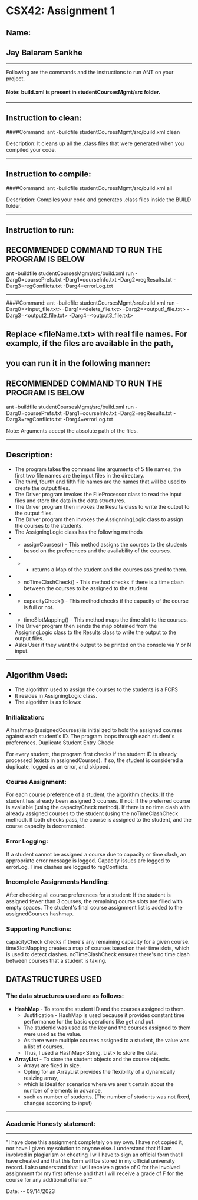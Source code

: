 # CSX42: Assignment 1
## Name: 
Jay Balaram Sankhe
-----------------------------------------------------------------------
-----------------------------------------------------------------------


Following are the commands and the instructions to run ANT on your project.
#### Note: build.xml is present in studentCoursesMgmt/src folder.

-----------------------------------------------------------------------
## Instruction to clean:

####Command: ant -buildfile studentCoursesMgmt/src/build.xml clean

Description: It cleans up all the .class files that were generated when you
compiled your code.

-----------------------------------------------------------------------
## Instruction to compile:

####Command: ant -buildfile studentCoursesMgmt/src/build.xml all

Description: Compiles your code and generates .class files inside the BUILD folder.

-----------------------------------------------------------------------
## Instruction to run:
## RECOMMENDED COMMAND TO RUN THE PROGRAM IS BELOW
ant -buildfile studentCoursesMgmt/src/build.xml run -Darg0=coursePrefs.txt -Darg1=courseInfo.txt -Darg2=regResults.txt -Darg3=regConflicts.txt -Darg4=errorLog.txt

-----------------------------------------------------------------------

####Command: ant -buildfile studentCoursesMgmt/src/build.xml run -Darg0=<input_file.txt> -Darg1=<delete_file.txt> -Darg2=<output1_file.txt> -Darg3=<output2_file.txt> -Darg4=<output3_file.txt>

## Replace <fileName.txt> with real file names. For example, if the files are available in the path,
## you can run it in the following manner:

## RECOMMENDED COMMAND TO RUN THE PROGRAM IS BELOW
ant -buildfile studentCoursesMgmt/src/build.xml run -Darg0=coursePrefs.txt -Darg1=courseInfo.txt -Darg2=regResults.txt -Darg3=regConflicts.txt -Darg4=errorLog.txt

Note: Arguments accept the absolute path of the files.

-----------------------------------------------------------------------
## Description:
* The program takes the command line arguments of 5 file names, 
the first two file names are the input files in the directory.
* The third, fourth and fifth file names are the names that will be used to create the output files.
* The Driver program  invokes the FileProcessor class to read the input files and store the data in the data structures.
* The Driver program then invokes the Results class to write the output to the output files.
* The Driver program then invokes the AssignningLogic class to assign the courses to the students.
* The AssigningLogic class has the following methods
* * assignCourses() - This method assigns the courses to the students based on the preferences and the availability of the courses.
* * * returns a Map of the student and the courses assigned to them.
* * noTimeClashCheck() - This method checks if there is a time clash between the courses to be assigned to the student.
* * capacityCheck() - This method checks if the capacity of the course is full or not.
* * timeSlotMapping() - This method maps the time slot to the courses.
* The Driver program then sends the map obtained from the AssigningLogic class 
to the Results class to write the output to the output files.
* Asks User if they want the output to be printed on the console via Y or N input.
---------------------------------------------------------------------------------
## Algorithm Used: 
* The algorithm used to assign the courses to the students is a FCFS
* It resides in AssigningLogic class.
* The algorithm is as follows:
### Initialization:

A hashmap (assignedCourses) is initialized to hold the assigned courses against each student's ID.
The program loops through each student's preferences.
Duplicate Student Entry Check:

For every student, the program first checks if the student ID is already processed (exists in assignedCourses). If so, the student is considered a duplicate, logged as an error, and skipped.
### Course Assignment:

For each course preference of a student, the algorithm checks:
If the student has already been assigned 3 courses. If not:
If the preferred course is available (using the capacityCheck method).
If there is no time clash with already assigned courses to the student (using the noTimeClashCheck method).
If both checks pass, the course is assigned to the student, and the course capacity is decremented.
### Error Logging:

If a student cannot be assigned a course due to capacity or time clash, an appropriate error message is logged.
Capacity issues are logged to errorLog.
Time clashes are logged to regConflicts.
### Incomplete Assignments Handling:

After checking all course preferences for a student:
If the student is assigned fewer than 3 courses, the remaining course slots are filled with empty spaces.
The student's final course assignment list is added to the assignedCourses hashmap.
### Supporting Functions:

capacityCheck checks if there's any remaining capacity for a given course.
timeSlotMapping creates a map of courses based on their time slots, which is used to detect clashes.
noTimeClashCheck ensures there's no time clash between courses that a student is taking.

## DATASTRUCTURES USED
### The data structures used are as follows:
* **HashMap** - To store the student ID and the courses assigned to them.
  * Justification - HashMap is used because 
  it provides constant time performance for the basic operations like get and put.
  * The studenId was used as the key and the courses assigned to them were used as the value.
  * As there were multiple courses assigned to a student, the value was a list of courses.
  * Thus, I used a HashMap<String, List<String>> to store the data.
* **ArrayList** - To store the student objects and the course objects.
  *  Arrays are fixed in size. 
  * Opting for an ArrayList provides the flexibility of a dynamically resizing array, 
  * which is ideal for scenarios where we aren't certain about the number of elements in advance, 
  * such as number of students. (The number of students was not fixed, changes according to input)


-----------------------------------------------------------------------
### Academic Honesty statement:
-----------------------------------------------------------------------

"I have done this assignment completely on my own. I have not copied
it, nor have I given my solution to anyone else. I understand that if
I am involved in plagiarism or cheating I will have to sign an
official form that I have cheated and that this form will be stored in
my official university record. I also understand that I will receive a
grade of 0 for the involved assignment for my first offense and that I
will receive a grade of F for the course for any additional
offense.""

Date: -- 09/14/2023


